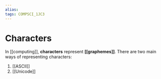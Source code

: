 ```yaml
---
alias:
tags: COMPSCI_1JC3
---
```

# Characters
In [[computing]], **characters** represent **[[graphemes]]**. There are two main ways of representing characters:
1. [[ASCII]]
2. [[Unicode]]
